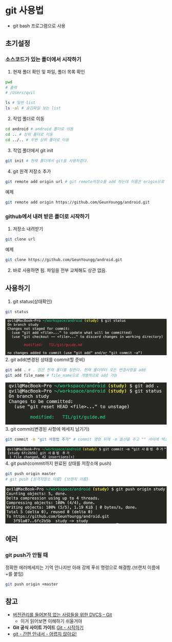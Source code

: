 # git 사용법

* git bash 프로그램으로 사용

## 초기설정

### 소스코드가 있는 폴더에서 시작하기

1. 현재 폴더 확인 및 파일, 폴더 목록 확인
```sh
pwd
# 출력 
# /Users/qvil
```
```sh
ls # 일반 list
ls -al # 숨김파일 보는 list
```

2. 작업 폴더로 이동
```sh
cd android # android 폴더로 이동
cd .. # 상위 폴더로 이동
cd ../.. # 두번 상위 폴더로 이동
```

3. 작업 폴더에서 git init
```sh
git init # 현재 폴더에서 git을 사용하겠다.
```

4. git 원격 저장소 추가
```sh
git remote add origin url # git remote저장소를 add 하는데 이름은 origin으로 사용할 것이고 원격저장소 주소는 url 자리에 넣는다
```
예제
```sh
git remote add origin https://github.com/GeunYoungg/android.git
```


### github에서 내려 받은 폴더로 시작하기

1. 저장소 내려받기
```sh
git clone url
```
예제
```sh
git clone https://github.com/GeunYoungg/android.git
```

2. 바로 사용하면 됨. 파일을 전부 교체해도 상관 없음.

## 사용하기

1. git status(상태확인)
```sh
git status
```
![git_status](/img/git_status.png)
2. git add(변경된 상태를 commit할 준비)
```sh
git add . # . 점은 현재 폴더를 칭한다. 현재 폴더부터 모든 변경사항을 add
git add file_name # file_name으로 개별적으로 add 가능
```
![git_add](/img/git_add.png)
3. git commit(변경된 사항에 메세지 남기기)
```sh
git commit -m "git 사용법 추가" # commit 명령 뒤에 -m 옵션을 주고 "" 사이에 텍스트 추가"
```
![git_commit](/img/git_commit.png)
4. git push(commit까지 완료된 상태를 저장소에 push)
```sh
git push origin master
# git push {원격저장소 이름} {브랜치 이름}
```
![git_push](/img/git_push.png)

## 에러

### git push가 안될 때

정확한 에러메세지는 기억 안나지만 아래 강제 푸쉬 명령으로 해결함.(브랜치 이름에 +를 붙임)

```sh
git push origin +master
```

## 참고
* [버전관리를 들어본적 없는 사람들을 위한 DVCS - Git](https://www.slideshare.net/ibare/dvcs-git)
    * 이거 읽어보면 이해하기 쉬울거야
* **Git 공식 사이트 가이드** [Git - 시작하기](https://git-scm.com/book/ko/v1/%EC%8B%9C%EC%9E%91%ED%95%98%EA%B8%B0)
* [git - 간편 안내서 - 어렵지 않아요!](https://rogerdudler.github.io/git-guide/index.ko.html)